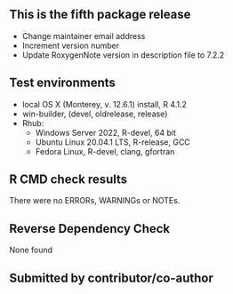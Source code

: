 ## This is the fifth package release
* Change maintainer email address
* Increment version number
* Update RoxygenNote version in description file to 7.2.2
 
## Test environments
* local OS X (Monterey, v. 12.6.1) install, R 4.1.2
* win-builder, (devel, oldrelease, release)
* Rhub:
  * Windows Server 2022, R-devel, 64 bit
  * Ubuntu Linux 20.04.1 LTS, R-release, GCC
  * Fedora Linux, R-devel, clang, gfortran
  
## R CMD check results
There were no ERRORs, WARNINGs or NOTEs.
 
## Reverse Dependency Check
None found
 
## Submitted by contributor/co-author
 
